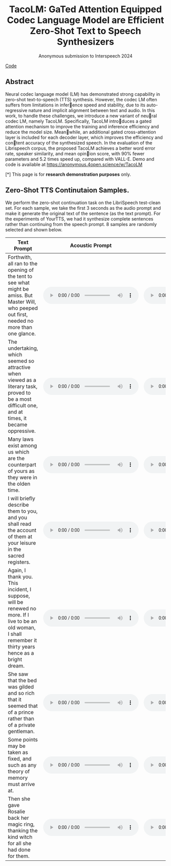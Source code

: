 # <center> TacoLM: GaTed Attention Equipped Codec Language Model are Efficient Zero-Shot Text to Speech Synthesizers </center>

<center> 
    Anonymous submission to Interspeech 2024
</center> 

[Code](https://anonymous.4open.science/r/TacoLM)

## Abstract
Neural codec language model (LM) has demonstrated strong capability in zero-shot text-to-speech (TTS) synthesis. However, the codec LM often suffers from limitations in inference speed and stability, due to its auto-regressive nature and implicit alignment between text and audio. In this work, to handle these challenges, we introduce a new variant of neural codec LM, namely TacoLM. Specifically, TacoLM introduces a gated attention mechanism to improve the training and inference efficiency and reduce the model size. Meanwhile, an additional gated cross-attention layer is included for each decoder layer, which improves the efficiency and content accuracy of the synthesized speech. In the evaluation of the Librispeech corpus, the proposed TacoLM achieves a better word error rate, speaker similarity, and mean opinion score, with 90% fewer parameters and 5.2 times speed up, compared with VALL-E. Demo and code is available at https://anonymous.4open.science/w/TacoLM

[*] This page is for **research demonstration purposes** only.


## Zero-Shot TTS Continutaion Samples.

We perform the zero-shot continuation task on the LibriSpeech test-clean set. For each sample, we take the first 3 seconds as the audio prompt and make it generate the original text of the sentence (as the text prompt). For the experiments of YourTTS, we had it synthesize complete sentences rather than continuing from the speech prompt. 8 samples are randomly selected and shown below. 

| <center> Text Prompt </center> | <center> Acoustic Prompt </center> | <center> Ground Truth </center> | <center> Ground Truth-Encodec </center> | <center> TacoLM </center> | <center> VALL-E </center> | <center> YourTTS </center> |
| ----------- | ----------- | ----------- | ----------- | ----------- | ----------- | ----------- |
| Forthwith, all ran to the opening of the tent to see what might be amiss. But Master Will, who peeped out first, needed no more than one glance. | <audio src="audio/continuation/gt_3s/61-70968-0010.wav" controls preload></audio> | <audio src="audio/continuation/gt/61-70968-0010.flac" controls preload></audio> | <audio src="audio/continuation/gt_encodec/61-70968-0010.wav" controls preload></audio> | <audio src="audio/continuation/taco/61-70968-0010.wav" controls preload></audio> | <audio src="audio/continuation/valle/61-70968-0010.wav" controls preload></audio> | <audio src="audio/continuation/yourtts/61-70968-0010.wav" controls preload></audio> |
| The undertaking, which seemed so attractive when viewed as a literary task, proved to be a most difficult one, and at times, it became oppressive. | <audio src="audio/continuation/gt_3s/2830-3979-0003.wav" controls preload></audio> | <audio src="audio/continuation/gt/2830-3979-0003.flac" controls preload></audio> | <audio src="audio/continuation/gt_encodec/2830-3979-0003.wav" controls preload></audio> | <audio src="audio/continuation/taco/2830-3979-0003.wav" controls preload></audio> | <audio src="audio/continuation/valle/2830-3979-0003.wav" controls preload></audio> | <audio src="audio/continuation/yourtts/2830-3979-0003.wav" controls preload></audio> |
| Many laws exist among us which are the counterpart of yours as they were in the olden time. | <audio src="audio/continuation/gt_3s/2961-961-0015.wav" controls preload></audio> | <audio src="audio/continuation/gt/2961-961-0015.flac" controls preload></audio> | <audio src="audio/continuation/gt_encodec/2961-961-0015.wav" controls preload></audio> | <audio src="audio/continuation/taco/2961-961-0015.wav" controls preload></audio> | <audio src="audio/continuation/valle/2961-961-0015.wav" controls preload></audio> | <audio src="audio/continuation/yourtts/2961-961-0015.wav" controls preload></audio> |
| I will briefly describe them to you, and you shall read the account of them at your leisure in the sacred registers. | <audio src="audio/continuation/gt_3s/2961-961-0016.wav" controls preload></audio> | <audio src="audio/continuation/gt/2961-961-0016.flac" controls preload></audio> | <audio src="audio/continuation/gt_encodec/2961-961-0016.wav" controls preload></audio> | <audio src="audio/continuation/taco/2961-961-0016.wav" controls preload></audio> | <audio src="audio/continuation/valle/2961-961-0016.wav" controls preload></audio> | <audio src="audio/continuation/yourtts/2961-961-0016.wav" controls preload></audio> |
| Again, I thank you. This incident, I suppose, will be renewed no more. If I live to be an old woman, I shall remember it thirty years hence as a bright dream. | <audio src="audio/continuation/gt_3s/3575-170457-0025.wav" controls preload></audio> | <audio src="audio/continuation/gt/3575-170457-0025.flac" controls preload></audio> | <audio src="audio/continuation/gt_encodec/3575-170457-0025.wav" controls preload></audio> | <audio src="audio/continuation/taco/3575-170457-0025.wav" controls preload></audio> | <audio src="audio/continuation/valle/3575-170457-0025.wav" controls preload></audio> | <audio src="audio/continuation/yourtts/3575-170457-0025.wav" controls preload></audio> |
| She saw that the bed was gilded and so rich that it seemed that of a prince rather than of a private gentleman. | <audio src="audio/continuation/gt_3s/5639-40744-0013.wav" controls preload></audio> | <audio src="audio/continuation/gt/5639-40744-0013.flac" controls preload></audio> | <audio src="audio/continuation/gt_encodec/5639-40744-0013.wav" controls preload></audio> | <audio src="audio/continuation/taco/5639-40744-0013.wav" controls preload></audio> | <audio src="audio/continuation/valle/5639-40744-0013.wav" controls preload></audio> | <audio src="audio/continuation/yourtts5639-40744-0013.wav" controls preload></audio> |
| Some points may be taken as fixed, and such as any theory of memory must arrive at. | <audio src="audio/continuation/gt_3s/8230-279154-0022.wav" controls preload></audio> | <audio src="audio/continuation/gt/8230-279154-0022.flac" controls preload></audio> | <audio src="audio/continuation/gt_encodec/8230-279154-0022.wav" controls preload></audio> | <audio src="audio/continuation/taco/8230-279154-0022.wav" controls preload></audio> | <audio src="audio/continuation/valle/8230-279154-0022.wav" controls preload></audio> | <audio src="audio/continuation/yourtts/8230-279154-0022.wav" controls preload></audio> |
| Then she gave Rosalie back her magic ring, thanking the kind witch for all she had done for them. | <audio src="audio/continuation/gt_3s/8555-284449-0008.wav" controls preload></audio> | <audio src="audio/continuation/gt/8555-284449-0008.flac" controls preload></audio> | <audio src="audio/continuation/gt_encodec/8555-284449-0008.wav" controls preload></audio> | <audio src="audio/continuation/taco/8555-284449-0008.wav" controls preload></audio> | <audio src="audio/continuation/valle/8555-284449-0008.wav" controls preload></audio> | <audio src="audio/continuation/yourtts/8555-284449-0008.wav" controls preload></audio> |
